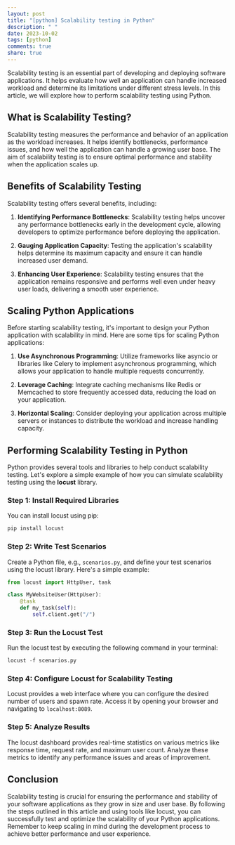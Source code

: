 ```yaml
---
layout: post
title: "[python] Scalability testing in Python"
description: " "
date: 2023-10-02
tags: [python]
comments: true
share: true
---
```


Scalability testing is an essential part of developing and deploying software applications. It helps evaluate how well an application can handle increased workload and determine its limitations under different stress levels. In this article, we will explore how to perform scalability testing using Python.

## What is Scalability Testing?

Scalability testing measures the performance and behavior of an application as the workload increases. It helps identify bottlenecks, performance issues, and how well the application can handle a growing user base. The aim of scalability testing is to ensure optimal performance and stability when the application scales up.

## Benefits of Scalability Testing

Scalability testing offers several benefits, including:

1. **Identifying Performance Bottlenecks**: Scalability testing helps uncover any performance bottlenecks early in the development cycle, allowing developers to optimize performance before deploying the application.

2. **Gauging Application Capacity**: Testing the application's scalability helps determine its maximum capacity and ensure it can handle increased user demand.

3. **Enhancing User Experience**: Scalability testing ensures that the application remains responsive and performs well even under heavy user loads, delivering a smooth user experience.

## Scaling Python Applications

Before starting scalability testing, it's important to design your Python application with scalability in mind. Here are some tips for scaling Python applications:

1. **Use Asynchronous Programming**: Utilize frameworks like asyncio or libraries like Celery to implement asynchronous programming, which allows your application to handle multiple requests concurrently.

2. **Leverage Caching**: Integrate caching mechanisms like Redis or Memcached to store frequently accessed data, reducing the load on your application.

3. **Horizontal Scaling**: Consider deploying your application across multiple servers or instances to distribute the workload and increase handling capacity.

## Performing Scalability Testing in Python

Python provides several tools and libraries to help conduct scalability testing. Let's explore a simple example of how you can simulate scalability testing using the **locust** library.

### Step 1: Install Required Libraries

You can install locust using pip:

```python
pip install locust
```

### Step 2: Write Test Scenarios

Create a Python file, e.g., `scenarios.py`, and define your test scenarios using the locust library. Here's a simple example:

```python
from locust import HttpUser, task

class MyWebsiteUser(HttpUser):
    @task
    def my_task(self):
        self.client.get("/")
```

### Step 3: Run the Locust Test

Run the locust test by executing the following command in your terminal:

```python
locust -f scenarios.py
```

### Step 4: Configure Locust for Scalability Testing

Locust provides a web interface where you can configure the desired number of users and spawn rate. Access it by opening your browser and navigating to `localhost:8089`.

### Step 5: Analyze Results

The locust dashboard provides real-time statistics on various metrics like response time, request rate, and maximum user count. Analyze these metrics to identify any performance issues and areas of improvement.

## Conclusion

Scalability testing is crucial for ensuring the performance and stability of your software applications as they grow in size and user base. By following the steps outlined in this article and using tools like locust, you can successfully test and optimize the scalability of your Python applications. Remember to keep scaling in mind during the development process to achieve better performance and user experience.